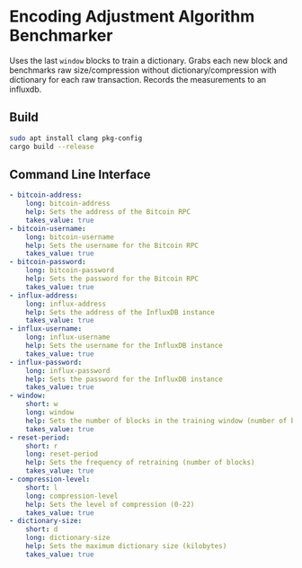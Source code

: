 # Encoding Adjustment Algorithm Benchmarker

Uses the last `window` blocks to train a dictionary. Grabs each new block and benchmarks raw size/compression without dictionary/compression with dictionary for each raw transaction. Records the measurements to an influxdb.



## Build

```bash
sudo apt install clang pkg-config
cargo build --release
```

## Command Line Interface

```yaml
- bitcoin-address:
    long: bitcoin-address
    help: Sets the address of the Bitcoin RPC
    takes_value: true
- bitcoin-username:
    long: bitcoin-username
    help: Sets the username for the Bitcoin RPC
    takes_value: true
- bitcoin-password:
    long: bitcoin-password
    help: Sets the password for the Bitcoin RPC
    takes_value: true
- influx-address:
    long: influx-address
    help: Sets the address of the InfluxDB instance
    takes_value: true
- influx-username:
    long: influx-username
    help: Sets the username for the InfluxDB instance
    takes_value: true
- influx-password:
    long: influx-password
    help: Sets the password for the InfluxDB instance
    takes_value: true
- window:
    short: w
    long: window
    help: Sets the number of blocks in the training window (number of blocks)
    takes_value: true
- reset-period:
    short: r
    long: reset-period
    help: Sets the frequency of retraining (number of blocks)
    takes_value: true
- compression-level:
    short: l
    long: compression-level
    help: Sets the level of compression (0-22)
    takes_value: true
- dictionary-size:
    short: d
    long: dictionary-size
    help: Sets the maximum dictionary size (kilobytes)
    takes_value: true
```
